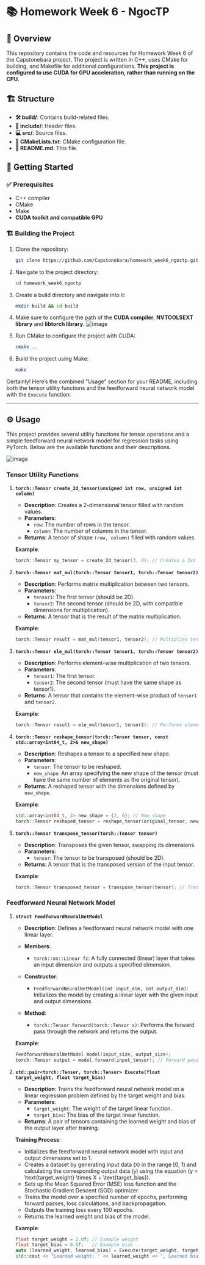 # 📚 Homework Week 6 - NgocTP

## 📝 Overview
This repository contains the code and resources for Homework Week 6 of the Capstonebara project. The project is written in C++, uses CMake for building, and Makefile for additional configurations. **This project is configured to use CUDA for GPU acceleration, rather than running on the CPU.**

## 🏗️ Structure
- **🛠️ build/**: Contains build-related files.
- **📂 include/**: Header files.
- **💻 src/**: Source files.
- **📄 CMakeLists.txt**: CMake configuration file.
- **📝 README.md**: This file.

## 🚀 Getting Started
### ✅ Prerequisites
- C++ compiler
- CMake
- Make
- **CUDA toolkit and compatible GPU**

### 🏗️ Building the Project
1. Clone the repository:
   ```sh
   git clone https://github.com/Capstonebara/homework_week6_ngoctp.git
   ```
2. Navigate to the project directory:
   ```sh
   cd homework_week6_ngoctp
   ```
3. Create a build directory and navigate into it:
   ```sh
   mkdir build && cd build
   ```
4. Make sure to configure the path of the **CUDA compiler**, **NVTOOLSEXT library** and **libtorch library**.
![image](https://github.com/user-attachments/assets/80d0fa8d-b586-428d-8130-2a0943770eeb)


5. Run CMake to configure the project with CUDA:
   ```sh
   cmake ..
   ```
6. Build the project using Make:
   ```sh
   make
   ```

Certainly! Here’s the combined "Usage" section for your README, including both the tensor utility functions and the feedforward neural network model with the `Execute` function:

---

## ⚙️ Usage

This project provides several utility functions for tensor operations and a simple feedforward neural network model for regression tasks using PyTorch. Below are the available functions and their descriptions.

![image](https://github.com/user-attachments/assets/98fbc319-073e-4733-b585-1bca782a1650)



### Tensor Utility Functions

1. **`torch::Tensor create_2d_tensor(unsigned int row, unsigned int column)`**
   - **Description**: Creates a 2-dimensional tensor filled with random values.
   - **Parameters**:
     - `row`: The number of rows in the tensor.
     - `column`: The number of columns in the tensor.
   - **Returns**: A tensor of shape `(row, column)` filled with random values.

   **Example**:
   ```cpp
   torch::Tensor my_tensor = create_2d_tensor(3, 4); // Creates a 3x4 tensor
   ```

2. **`torch::Tensor mat_mul(torch::Tensor tensor1, torch::Tensor tensor2)`**
   - **Description**: Performs matrix multiplication between two tensors.
   - **Parameters**:
     - `tensor1`: The first tensor (should be 2D).
     - `tensor2`: The second tensor (should be 2D, with compatible dimensions for multiplication).
   - **Returns**: A tensor that is the result of the matrix multiplication.

   **Example**:
   ```cpp
   torch::Tensor result = mat_mul(tensor1, tensor2); // Multiplies tensor1 and tensor2
   ```

3. **`torch::Tensor ele_mul(torch::Tensor tensor1, torch::Tensor tensor2)`**
   - **Description**: Performs element-wise multiplication of two tensors.
   - **Parameters**:
     - `tensor1`: The first tensor.
     - `tensor2`: The second tensor (must have the same shape as tensor1).
   - **Returns**: A tensor that contains the element-wise product of `tensor1` and `tensor2`.

   **Example**:
   ```cpp
   torch::Tensor result = ele_mul(tensor1, tensor2); // Performs element-wise multiplication
   ```

4. **`torch::Tensor reshape_tensor(torch::Tensor tensor, const std::array<int64_t, 2>& new_shape)`**
   - **Description**: Reshapes a tensor to a specified new shape.
   - **Parameters**:
     - `tensor`: The tensor to be reshaped.
     - `new_shape`: An array specifying the new shape of the tensor (must have the same number of elements as the original tensor).
   - **Returns**: A reshaped tensor with the dimensions defined by `new_shape`.

   **Example**:
   ```cpp
   std::array<int64_t, 2> new_shape = {2, 6}; // New shape
   torch::Tensor reshaped_tensor = reshape_tensor(original_tensor, new_shape); // Reshapes to 2x6
   ```

5. **`torch::Tensor transpose_tensor(torch::Tensor tensor)`**
   - **Description**: Transposes the given tensor, swapping its dimensions.
   - **Parameters**:
     - `tensor`: The tensor to be transposed (should be 2D).
   - **Returns**: A tensor that is the transposed version of the input tensor.

   **Example**:
   ```cpp
   torch::Tensor transposed_tensor = transpose_tensor(tensor); // Transposes the tensor
   ```

### Feedforward Neural Network Model

1. **`struct FeedforwardNeuralNetModel`**
   - **Description**: Defines a feedforward neural network model with one linear layer.
   - **Members**:
     - `torch::nn::Linear fc`: A fully connected (linear) layer that takes an input dimension and outputs a specified dimension.

   - **Constructor**:
     - `FeedforwardNeuralNetModel(int input_dim, int output_dim)`: Initializes the model by creating a linear layer with the given input and output dimensions.

   - **Method**:
     - `torch::Tensor forward(torch::Tensor x)`: Performs the forward pass through the network and returns the output.

   **Example**:
   ```cpp
   FeedforwardNeuralNetModel model(input_size, output_size);
   torch::Tensor output = model.forward(input_tensor); // Forward pass
   ```

2. **`std::pair<torch::Tensor, torch::Tensor> Execute(float target_weight, float target_bias)`**
   - **Description**: Trains the feedforward neural network model on a linear regression problem defined by the target weight and bias.
   - **Parameters**:
     - `target_weight`: The weight of the target linear function.
     - `target_bias`: The bias of the target linear function.
   - **Returns**: A pair of tensors containing the learned weight and bias of the output layer after training.

   **Training Process**:
   - Initializes the feedforward neural network model with input and output dimensions set to 1.
   - Creates a dataset by generating input data (`X`) in the range [0, 1) and calculating the corresponding output data (`y`) using the equation \(y = \text{target\_weight} \times X + \text{target\_bias}\).
   - Sets up the Mean Squared Error (MSE) loss function and the Stochastic Gradient Descent (SGD) optimizer.
   - Trains the model over a specified number of epochs, performing forward passes, loss calculations, and backpropagation.
   - Outputs the training loss every 100 epochs.
   - Returns the learned weight and bias of the model.

   **Example**:
   ```cpp
   float target_weight = 2.0f; // Example weight
   float target_bias = 0.5f;   // Example bias
   auto [learned_weight, learned_bias] = Execute(target_weight, target_bias);
   std::cout << "Learned weight: " << learned_weight << ", Learned bias: " << learned_bias << std::endl;
   ```

